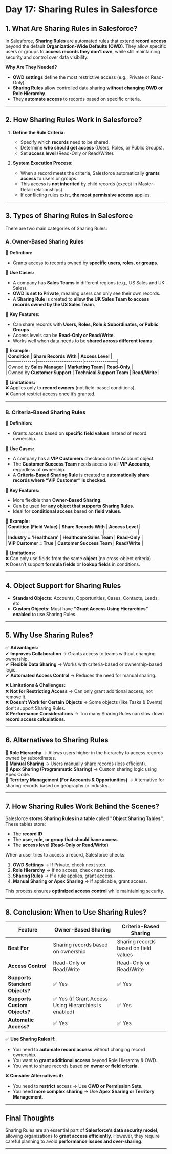 # **Day 17: Sharing Rules in Salesforce**  

## **1. What Are Sharing Rules in Salesforce?**  
In Salesforce, **Sharing Rules** are automated rules that extend **record access** beyond the default **Organization-Wide Defaults (OWD)**. They allow specific users or groups to **access records they don’t own**, while still maintaining security and control over data visibility.  

**Why Are They Needed?**  
- **OWD settings** define the most restrictive access (e.g., Private or Read-Only).  
- **Sharing Rules** allow controlled data sharing **without changing OWD or Role Hierarchy**.  
- They **automate access** to records based on specific criteria.  

---

## **2. How Sharing Rules Work in Salesforce?**  
1. **Define the Rule Criteria:**  
   - Specify which **records** need to be shared.  
   - Determine **who should get access** (Users, Roles, or Public Groups).  
   - Set **access level** (Read-Only or Read/Write).  

2. **System Execution Process:**  
   - When a record meets the criteria, Salesforce automatically **grants access** to users or groups.  
   - This access is **not inherited** by child records (except in Master-Detail relationships).  
   - If conflicting rules exist, **the most permissive access** applies.  

---

## **3. Types of Sharing Rules in Salesforce**  
There are two main categories of Sharing Rules:  

### **A. Owner-Based Sharing Rules**  
📌 **Definition:**  
- Grants access to records owned by **specific users, roles, or groups**.  

📌 **Use Cases:**  
- A company has **Sales Teams** in different regions (e.g., US Sales and UK Sales).  
- **OWD is set to Private**, meaning users can only see their own records.  
- A **Sharing Rule** is created to **allow the UK Sales Team to access records owned by the US Sales Team**.  

📌 **Key Features:**  
- Can share records with **Users, Roles, Role & Subordinates, or Public Groups**.  
- Access levels can be **Read-Only or Read/Write**.  
- Works well when data needs to be **shared across different teams**.  

📌 **Example:**  
| **Condition** | **Share Records With** | **Access Level** |  
|--------------|----------------------|----------------|  
| Owned by **Sales Manager** | **Marketing Team** | **Read-Only** |  
| Owned by **Customer Support** | **Technical Support Team** | **Read/Write** |  

📌 **Limitations:**  
❌ Applies only to **record owners** (not field-based conditions).  
❌ Cannot restrict access once it’s granted.  

---

### **B. Criteria-Based Sharing Rules**  
📌 **Definition:**  
- Grants access based on **specific field values** instead of record ownership.  

📌 **Use Cases:**  
- A company has a **VIP Customers** checkbox on the Account object.  
- The **Customer Success Team** needs access to all **VIP Accounts**, regardless of ownership.  
- A **Criteria-Based Sharing Rule** is created to **automatically share records where “VIP Customer” is checked**.  

📌 **Key Features:**  
- More flexible than **Owner-Based Sharing**.  
- Can be used for **any object that supports Sharing Rules**.  
- Ideal for **conditional access** based on **field values**.  

📌 **Example:**  
| **Condition (Field Value)** | **Share Records With** | **Access Level** |  
|------------------------|----------------------|----------------|  
| **Industry = 'Healthcare'** | **Healthcare Sales Team** | **Read-Only** |  
| **VIP Customer = True** | **Customer Success Team** | **Read/Write** |  

📌 **Limitations:**  
❌ Can only use fields from the same **object** (no cross-object criteria).  
❌ Doesn’t support **formula fields** or **lookup fields** in conditions.  

---

## **4. Object Support for Sharing Rules**  
- **Standard Objects:** Accounts, Opportunities, Cases, Contacts, Leads, etc.  
- **Custom Objects:** Must have **"Grant Access Using Hierarchies" enabled** to use Sharing Rules.  

---

## **5. Why Use Sharing Rules?**  
✅ **Advantages:**  
✔ **Improves Collaboration** → Grants access to teams without changing ownership.  
✔ **Flexible Data Sharing** → Works with criteria-based or ownership-based logic.  
✔ **Automated Access Control** → Reduces the need for manual sharing.  

❌ **Limitations & Challenges:**  
❌ **Not for Restricting Access** → Can only grant additional access, not remove it.  
❌ **Doesn’t Work for Certain Objects** → Some objects (like Tasks & Events) don’t support Sharing Rules.  
❌ **Performance Considerations** → Too many Sharing Rules can slow down **record access calculations**.  

---

## **6. Alternatives to Sharing Rules**  
🔹 **Role Hierarchy** → Allows users higher in the hierarchy to access records owned by subordinates.  
🔹 **Manual Sharing** → Users manually share records (less efficient).  
🔹 **Apex Sharing (Programmatic Sharing)** → Custom sharing logic using Apex Code.  
🔹 **Territory Management (For Accounts & Opportunities)** → Alternative for sharing records based on geography or industry.  

---

## **7. How Sharing Rules Work Behind the Scenes?**  
Salesforce **stores Sharing Rules in a table** called **"Object Sharing Tables"**. These tables store:  
- The **record ID**  
- The **user, role, or group that should have access**  
- The **access level (Read-Only or Read/Write)**  

When a user tries to access a record, Salesforce checks:  
1. **OWD Settings** → If Private, check next step.  
2. **Role Hierarchy** → If no access, check next step.  
3. **Sharing Rules** → If a rule applies, grant access.  
4. **Manual Sharing or Apex Sharing** → If applicable, grant access.  

This process ensures **optimized access control** while maintaining security.  

---

## **8. Conclusion: When to Use Sharing Rules?**  
| Feature | Owner-Based Sharing | Criteria-Based Sharing |  
|--------------------|-----------------|-----------------|  
| **Best For** | Sharing records based on ownership | Sharing records based on field values |  
| **Access Control** | Read-Only or Read/Write | Read-Only or Read/Write |  
| **Supports Standard Objects?** | ✅ Yes | ✅ Yes |  
| **Supports Custom Objects?** | ✅ Yes (if Grant Access Using Hierarchies is enabled) | ✅ Yes |  
| **Automatic Access?** | ✅ Yes | ✅ Yes |  

✅ **Use Sharing Rules if:**  
- You need to **automate record access** without changing record ownership.  
- You want to **grant additional access** beyond Role Hierarchy & OWD.  
- You want to share records based on **owner or field criteria**.  

❌ **Consider Alternatives if:**  
- You need to **restrict** access → Use **OWD or Permission Sets**.  
- You need **more complex sharing** → Use **Apex Sharing or Territory Management**.  

---

## **Final Thoughts**  
Sharing Rules are an essential part of **Salesforce’s data security model**, allowing organizations to **grant access efficiently**. However, they require careful planning to avoid **performance issues and over-sharing**.  

---
